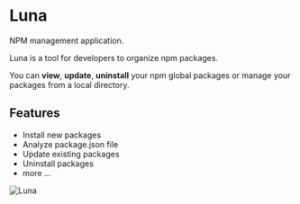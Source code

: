 # Luna

NPM management application.

Luna is a tool for developers to organize npm packages.

You can **view**, **update**, **uninstall** your npm global packages or manage your packages from a local directory.

## Features

- Install new packages
- Analyze package.json file
- Update existing packages
- Uninstall packages
- more ...

![Luna](http://104.236.58.95/media/luna.png)
